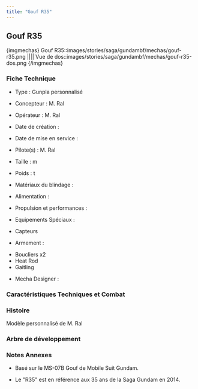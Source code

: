 ```yaml
---
title: "Gouf R35"
---
```


Gouf R35
--------


{imgmechas}
Gouf R35::images/stories/saga/gundambf/mechas/gouf-r35.png
||||
Vue de dos::images/stories/saga/gundambf/mechas/gouf-r35-dos.png
{/imgmechas}
### Fiche Technique



- Type : Gunpla personnalisé
  
- Concepteur : M. Ral
  
- Opérateur : M. Ral
  
- Date de création : 
  
- Date de mise en service : 
  
- Pilote(s) : M. Ral
  
- Taille : m
  
- Poids : t
  
- Matériaux du blindage : 
  
- Alimentation : 
  
- Propulsion et performances : 
  
- Equipements Spéciaux :


* Capteurs


- Armement :


* Boucliers x2
* Heat Rod
* Gaitling


- Mecha Designer : 


### Caractéristiques Techniques et Combat


### Histoire


Modèle personnalisé de M. Ral


### Arbre de développement


### Notes Annexes


- Basé sur le MS-07B Gouf de Mobile Suit Gundam.
  
- Le "R35" est en référence aux 35 ans de la Saga Gundam en 2014.



